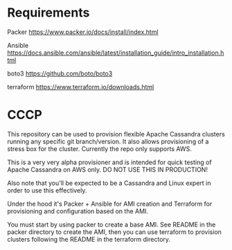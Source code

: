 # Requirements #
Packer https://www.packer.io/docs/install/index.html

Ansible https://docs.ansible.com/ansible/latest/installation_guide/intro_installation.html

boto3   https://github.com/boto/boto3

terraform https://www.terraform.io/downloads.html

# CCCP #
This repository can be used to provision flexible Apache Cassandra clusters running any specific git branch/version. It also allows provisioning of a stress box for the cluster. Currently the repo only supports AWS.

This is a very very alpha provisioner and is intended for quick testing of Apache Cassandra on AWS only.
DO NOT USE THIS IN PRODUCTION!

Also note that you'll be expected to be a Cassandra and Linux expert in order to use this effectively.

Under the hood it's Packer + Ansible for AMI creation and Terraform for provisioning and configuration based on the AMI.

You must start by using packer to create a base AMI. See README in the packer directory to create the AMI, then you can use terraform to provision clusters following the README in the terraform directory.


